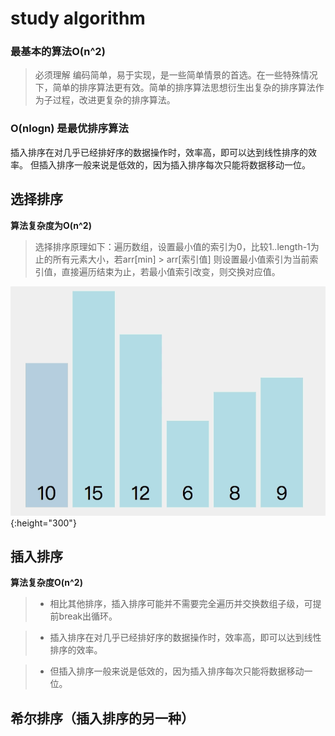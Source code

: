 # study algorithm

### 最基本的算法O(n^2)
> 必须理解 编码简单，易于实现，是一些简单情景的首选。在一些特殊情况下，简单的排序算法更有效。简单的排序算法思想衍生出复杂的排序算法作为子过程，改进更复杂的排序算法。

### O(nlogn) 是最优排序算法
插入排序在对几乎已经排好序的数据操作时，效率高，即可以达到线性排序的效率。
但插入排序一般来说是低效的，因为插入排序每次只能将数据移动一位。
## 选择排序
**算法复杂度为O(n^2)**
> 选择排序原理如下：遍历数组，设置最小值的索引为0，比较1..length-1为止的所有元素大小，若arr[min] > arr[索引值] 则设置最小值索引为当前索引值，直接遍历结束为止，若最小值索引改变，则交换对应值。

![select-sort](./imgs/select-sort.gif){:height="300"}

## 插入排序
**算法复杂度O(n^2)**
> * 相比其他排序，插入排序可能并不需要完全遍历并交换数组子级，可提前break出循环。

> * 插入排序在对几乎已经排好序的数据操作时，效率高，即可以达到线性排序的效率。

> * 但插入排序一般来说是低效的，因为插入排序每次只能将数据移动一位。

## 希尔排序（插入排序的另一种）
